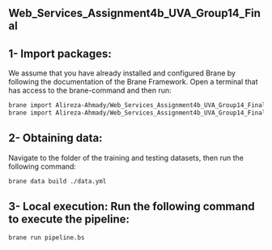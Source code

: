## Web_Services_Assignment4b_UVA_Group14_Final

## 1- Import packages:
We assume that you have already installed and configured Brane by following the documentation of the Brane Framework.
Open a terminal that has access to the brane-command and then run:
```bash 
brane import Alireza-Ahmady/Web_Services_Assignment4b_UVA_Group14_Final -c packages/compute/container.yml
brane import Alireza-Ahmady/Web_Services_Assignment4b_UVA_Group14_Final -c packages/visualization/container.yml
```
## 2- Obtaining data:
Navigate to the folder of the training and testing datasets, then run the following command:
```bash 
brane data build ./data.yml
```
## 3- Local execution: Run the following command to execute the pipeline:
```bash
brane run pipeline.bs
```
